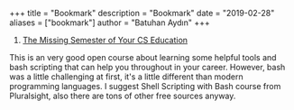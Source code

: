 +++
title = "Bookmark"
description = "Bookmark"
date = "2019-02-28"
aliases = ["bookmark"]
author = "Batuhan Aydın"
+++

1. [The Missing Semester of Your CS Education](https://missing.csail.mit.edu/?fbclid=IwAR1NEIiwwk-e2k3ykSTrxF5YkrLshitO3ZK_BlnbtG9_FWtpu2Vb0w78OZY)

This is an very good open course about learning some helpful tools and bash scripting that can help you throughout in your career. However, bash was a little challenging at first, it's a little different than modern programming languages. I suggest Shell Scripting with Bash course from Pluralsight, also there are tons of other free sources anyway.
